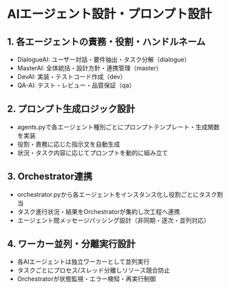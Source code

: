 # AIエージェント設計・プロンプト設計

## 1. 各エージェントの責務・役割・ハンドルネーム
- DialogueAI: ユーザー対話・要件抽出・タスク分解（dialogue）
- MasterAI: 全体統括・設計方針・連携管理（master）
- DevAI: 実装・テストコード作成（dev）
- QA-AI: テスト・レビュー・品質保証（qa）

## 2. プロンプト生成ロジック設計
- agents.pyで各エージェント種別ごとにプロンプトテンプレート・生成関数を実装
- 役割・責務に応じた指示文を自動生成
- 状況・タスク内容に応じてプロンプトを動的に組み立て

## 3. Orchestrator連携
- orchestrator.pyから各エージェントをインスタンス化し役割ごとにタスク割当
- タスク進行状況・結果をOrchestratorが集約し次工程へ連携
- エージェント間メッセージパッシング設計（非同期・逐次・並列対応）

## 4. ワーカー並列・分離実行設計
- 各AIエージェントは独立ワーカーとして並列実行
- タスクごとにプロセス/スレッド分離しリソース競合防止
- Orchestratorが状態監視・エラー検知・再実行制御
